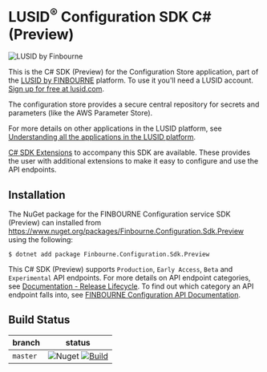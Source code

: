# LUSID<sup>®</sup> Configuration SDK C# (Preview)
![LUSID by Finbourne](https://content.finbourne.com/LUSID_repo.png)

This is the C# SDK (Preview) for the Configuration Store application, part of the [LUSID by FINBOURNE](https://www.finbourne.com/lusid-technology) platform. To use it you'll need a LUSID account. [Sign up for free at lusid.com](https://www.lusid.com/app/signup).

The configuration store provides a secure central repository for secrets and parameters (like the AWS Parameter Store).

For more details on other applications in the LUSID platform, see [Understanding all the applications in the LUSID platform](https://support.lusid.com/knowledgebase/article/KA-01787/en-us).

[C# SDK Extensions](https://github.com/finbourne/configuration-sdk-extensions-csharp) to accompany this SDK are available. These provides the user with additional extensions to make it easy to configure and use the API endpoints.

## Installation

The NuGet package for the FINBOURNE Configuration service SDK (Preview) can installed from https://www.nuget.org/packages/Finbourne.Configuration.Sdk.Preview using the following:

```
$ dotnet add package Finbourne.Configuration.Sdk.Preview
```

This C# SDK (Preview) supports `Production`, `Early Access`, `Beta` and `Experimental` API endpoints. For more details on API endpoint categories, see [Documentation - Release Lifecycle](https://www.lusid.com/app/resources/documentation/lifecycle). To find out which category an API endpoint falls into, see [FINBOURNE Configuration API Documentation](https://www.lusid.com/configuration/swagger/index.html).

## Build Status 

| branch | status |
| --- | --- |
| `master` |  ![Nuget](https://img.shields.io/nuget/v/Finbourne.Configuration.Sdk.Preview?color=blue) [![Build](https://github.com/finbourne/configuration-sdk-csharp-preview/actions/workflows/build.yaml/badge.svg?branch=master)](https://github.com/finbourne/configuration-sdk-csharp-preview/actions/workflows/build.yaml) |